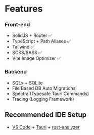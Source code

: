 # Features
### Front-end
- SolidJS + Router ✅
- TypeScript + Path Aliases  ✅
- Tailwind ✅
- SCSS/SASS ✅
- Vite Image Optimizer ✅

### Backend
- SQLx + SQLite
- File Based DB Auto Migrations
- Spectra (Typesafe Tauri Commands)
- Tracing (Logging Framework)


## Recommended IDE Setup

- [VS Code](https://code.visualstudio.com/) + [Tauri](https://marketplace.visualstudio.com/items?itemName=tauri-apps.tauri-vscode) + [rust-analyzer](https://marketplace.visualstudio.com/items?itemName=rust-lang.rust-analyzer)

